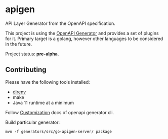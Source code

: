 # apigen
API Layer Generator from the OpenAPI specification.

This project is using the [OpenAPI Generator](https://github.com/openapitools/openapi-generator) and provides a set of plugins for it. Primary target is a golang, however other languages to be considered in the future.

Project status: **pre-alpha**.

## Contributing

Please have the following tools installed:
* [direnv](https://github.com/direnv/direnv)
* make
* Java 11 runtime at a minimum

Follow [Customization](https://openapi-generator.tech/docs/customization) docs of openapi generator cli.

Build particular generator:
```
mvn -f generators/src/go-apigen-server/ package
```